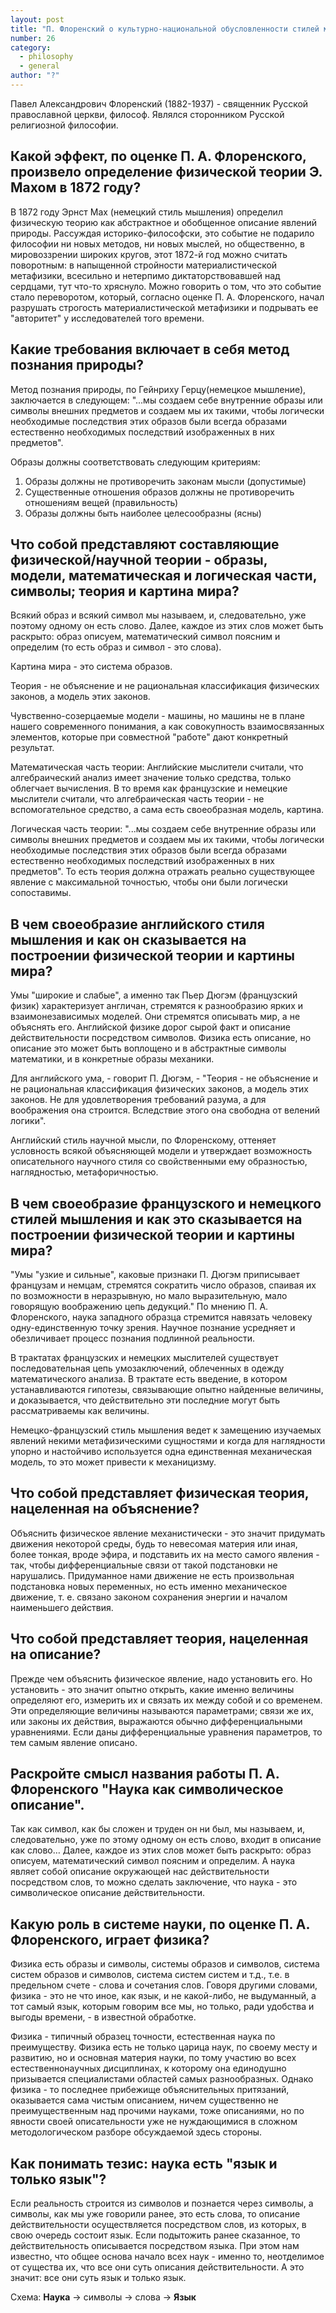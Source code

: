 ```yaml
---
layout: post
title: "П. Флоренский о культурно-национальной обусловленности стилей мышления в науке - об английском, французском и немецком стилях мышления"
number: 26
category:
  - philosophy
  - general
author: "?"
---
```


Павел Александрович Флоренский (1882-1937) - священник Русской православной церкви, философ. Являлся сторонником Русской религиозной философии.

## Какой эффект, по оценке П. А. Флоренского, произвело определение физической теории Э. Махом в 1872 году?
В 1872 году Эрнст Мах (немецкий стиль мышления) определил физическую теорию как абстрактное и обобщенное описание явлений природы. Рассуждая историко-философски, это событие не подарило философии ни новых методов, ни новых мыслей, но общественно, в мировоззрении широких кругов, этот 1872-й год можно считать поворотным: в напыщенной стройности материалистической метафизики, всесильно и нетерпимо диктаторствовавшей над сердцами, тут что-то хряснуло. 
Можно говорить о том, что это событие стало переворотом, который, согласно оценке П. А. Флоренского, начал разрушать строгость материалистической метафизики и подрывать ее "авторитет" у исследователей того времени.

## Какие требования включает в себя метод познания природы?
Метод познания природы, по Гейнриху Герцу(немецкое мышление), заключается в следующем: "...мы создаем себе внутренние образы или символы внешних предметов и создаем мы их такими, чтобы логически необходимые последствия этих образов были всегда образами естественно необходимых последствий изображенных в них предметов".

Образы должны соответствовать следующим критериям:
1. Образы должны не противоречить законам мысли (допустимые)
2. Существенные отношения образов должны не противоречить отношениям вещей (правильность)
3. Образы должны быть наиболее целесообразны (ясны)

## Что собой представляют составляющие физической/научной теории - образы, модели, математическая и логическая части, символы; теория и картина мира?
Всякий образ и всякий символ мы называем, и, следовательно, уже поэтому одному он есть слово. Далее, каждое из этих слов может быть раскрыто: образ описуем, математический символ поясним и определим (то есть образ и символ - это слова).

Картина мира - это система образов.

Теория - не объяснение и не рациональная классификация физических законов, а модель этих законов.

Чувственно-созерцаемые модели - машины, но машины не в плане нашего современного понимания, а как совокупность взаимосвязанных элементов, которые при совместной "работе" дают конкретный результат.

Математическая часть теории: Английские мыслители считали, что алгебраический анализ имеет значение только средства, только облегчает вычисления. В то время как французские и немецкие мыслители считали, что алгебраическая часть теории - не вспомогательное средство, а сама есть своеобразная модель, картина.

Логическая часть теории: "...мы создаем себе внутренние образы или символы внешних предметов и создаем мы их такими, чтобы логически необходимые последствия этих образов были всегда образами естественно необходимых последствий изображенных в них предметов". То есть теория должна отражать реально существующее явление с максимальной точностью, чтобы они были логически сопоставимы.

## В чем своеобразие английского стиля мышления и как он сказывается на построении физической теории и картины мира?
Умы "широкие и слабые", а именно так Пьер Дюгэм (французский физик) характеризует англичан, стремятся к разнообразию ярких и взаимонезависимых моделей. Они стремятся описывать мир, а не объяснять его. Английской физике дорог сырой факт и описание действительности посредством символов. Физика есть описание, но описание это может быть воплощено и в абстрактные символы математики, и в конкретные образы механики.

Для английского ума, - говорит П. Дюгэм, - "Теория - не объяснение и не рациональная классификация физических законов, а модель этих законов. Не для удовлетворения требований разума, а для воображения она строится. Вследствие этого она свободна от велений логики".

Английский стиль научной мысли, по Флоренскому, оттеняет условность всякой объясняющей модели и утверждает возможность описательного научного стиля со свойственными ему образностью, наглядностью, метафоричностью.

## В чем своеобразие французского и немецкого стилей мышления и как это сказывается на построении физической теории и картины мира?
"Умы "узкие и сильные", каковые признаки П. Дюгэм приписывает французам и немцам, стремятся сократить число образов, спаивая их по возможности в неразрывную, но мало выразительную, мало говорящую воображению цепь дедукций." По мнению П. А. Флоренского, наука западного образца стремится навязать человеку одну-единственную точку зрения. Научное познание усредняет и обезличивает процесс познания подлинной реальности.

В трактатах французских и немецких мыслителей существует последовательная цепь умозаключений, облеченных в одежду математического анализа. В трактате есть введение, в котором устанавливаются гипотезы, связывающие опытно найденные величины, и доказывается, что действительно эти последние могут быть рассматриваемы как величины.

Немецко-французский стиль мышления ведет к замещению изучаемых явлений некими метафизическими сущностями и когда для наглядности упорно и настойчиво используется одна единственная механическая модель, то это может привести к механицизму.

## Что собой представляет физическая теория, нацеленная на объяснение?
Объяснить физическое явление механистически - это значит придумать движения некоторой среды, будь то невесомая материя или иная, более тонкая, вроде эфира, и подставить их на место самого явления - так, чтобы дифференциальные связи от такой подстановки не нарушались. Придуманное нами движение не есть произвольная подстановка новых переменных, но есть именно механическое движение, т. е. связано законом сохранения энергии и началом наименьшего действия.

## Что собой представляет теория, нацеленная на описание?
Прежде чем объяснить физическое явление, надо установить его. Но установить - это значит опытно открыть, какие именно величины определяют его, измерить их и связать их между собой и со временем. Эти определяющие величины называются параметрами; связи же их, или законы их действия, выражаются обычно дифференциальными уравнениями. Если даны дифференциальные уравнения параметров, то тем самым явление описано.

## Раскройте смысл названия работы П. А. Флоренского "Наука как символическое описание".
Так как символ, как бы сложен и труден он ни был, мы называем, и, следовательно, уже по этому одному он есть слово, входит в описание как слово… Далее, каждое из этих слов может быть раскрыто: образ описуем, математический символ поясним и определим. А наука являет собой описание окружающей нас действительности посредством слов, то можно сделать заключение, что наука - это символическое описание действительности.

## Какую роль в системе науки, по оценке П. А. Флоренского, играет физика?
Физика есть образы и символы, системы образов и символов, система систем образов и символов, система систем систем и т.д., т.е. в предельном счете - слова и сочетания слов. Говоря другими словами, физика - это не что иное, как язык, и не какой-либо, не выдуманный, а тот самый язык, которым говорим все мы, но только, ради удобства и выгоды времени, - в известной обработке.

Физика - типичный образец точности, естественная наука по преимуществу. Физика есть не только царица наук, по своему месту и развитию, но и основная материя науки, по тому участию во всех естественнонаучных дисциплинах, к которому она единодушно призывается специалистами областей самых разнообразных. Однако физика - то последнее прибежище объяснительных притязаний, оказывается сама чистым описанием, ничем существенно не преимущественным над прочими науками, тоже описаниями, но по явности своей описательности уже не нуждающимися в сложном методологическом разборе обсуждаемой здесь стороны.

## Как понимать тезис: наука есть "язык и только язык"?
Если реальность строится из символов и познается через символы, а символы, как мы уже говорили ранее, это есть слова, то описание действительности осуществляется посредством слов, из которых, в свою очередь состоит язык. Если подытожить ранее сказанное, то действительность описывается посредством языка. 
При этом нам известно, что общее основа начало всех наук - именно то, неотделимое от существа их, что все они суть описания действительности. А это значит: все они суть язык и только язык.

Схема: __Наука__ -> символы -> слова -> __Язык__
